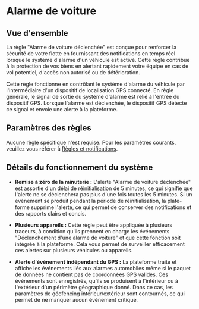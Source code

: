 # Alarme de voiture

## Vue d'ensemble

La règle "Alarme de voiture déclenchée" est conçue pour renforcer la sécurité de votre flotte en fournissant des notifications en temps réel lorsque le système d'alarme d'un véhicule est activé. Cette règle contribue à la protection de vos biens en alertant rapidement votre équipe en cas de vol potentiel, d'accès non autorisé ou de détérioration.

Cette règle fonctionne en contrôlant le système d'alarme du véhicule par l'intermédiaire d'un dispositif de localisation GPS connecté. En règle générale, le signal de sortie du système d'alarme est relié à l'entrée du dispositif GPS. Lorsque l'alarme est déclenchée, le dispositif GPS détecte ce signal et envoie une alerte à la plateforme.

## Paramètres des règles

Aucune règle spécifique n'est requise. Pour les paramètres courants, veuillez vous référer à [Règles et notifications](../../regles-et-notifications.md).

## Détails du fonctionnement du système

- **Remise à zéro de la minuterie :** L'alerte "Alarme de voiture déclenchée" est assortie d'un délai de réinitialisation de 5 minutes, ce qui signifie que l'alerte ne se déclenchera pas plus d'une fois toutes les 5 minutes. Si un événement se produit pendant la période de réinitialisation, la plate-forme supprime l'alerte, ce qui permet de conserver des notifications et des rapports clairs et concis.

- **Plusieurs appareils :** Cette règle peut être appliquée à plusieurs traceurs, à condition qu'ils prennent en charge les événements "Déclenchement d'une alarme de voiture" et que cette fonction soit intégrée à la plateforme. Cela vous permet de surveiller efficacement ces alertes sur plusieurs véhicules ou appareils.

- **Alerte d'événement indépendant du GPS :** La plateforme traite et affiche les événements liés aux alarmes automobiles même si le paquet de données ne contient pas de coordonnées GPS valides. Ces événements sont enregistrés, qu'ils se produisent à l'intérieur ou à l'extérieur d'un périmètre géographique donné. Dans ce cas, les paramètres de géofencing intérieur/extérieur sont contournés, ce qui permet de ne manquer aucun événement critique.